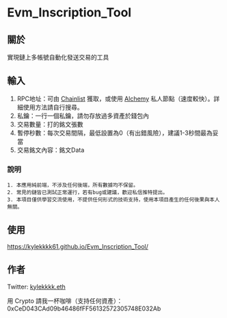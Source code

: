 # Evm_Inscription_Tool

## 關於

實現鏈上多帳號自動化發送交易的工具

## 輸入

1. RPC地址：可由 [Chainlist](https://chainlist.org/) 獲取，或使用 [Alchemy](https://dashboard.alchemy.com/) 私人節點（速度較快）。詳細使用方法請自行搜尋。
2. 私鑰：一行一個私鑰，請勿存放過多資產於錢包內
3. 交易數量：打的銘文張數
4. 暫停秒數：每次交易間隔，最低設置為0（有出錯風險），建議1-3秒間最為妥當
5. 交易銘文內容：銘文Data

### 說明

```
1. 本應用純前端，不涉及任何後端，所有數據均不保留。
2. 常見的鏈皆已測試正常運行，若有bug或建議，歡迎私信推特提出。
3. 本項目僅供學習交流使用，不提供任何形式的技術支持，使用本項目產生的任何後果與本人無關。
```

## 使用

https://kylekkkk61.github.io/Evm_Inscription_Tool/

## 作者
Twitter: [kylekkkk.eth](https://twitter.com/kylekkkkwu61)

用 Crypto 請我一杯咖啡（支持任何資產）： 0xCeD043CAd09b46486fFF56132572305748E032Ab

